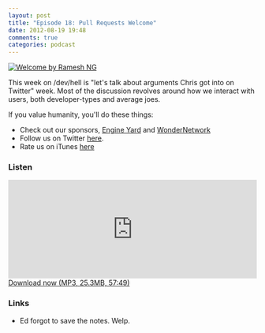 ```yaml
---
layout: post
title: "Episode 18: Pull Requests Welcome"
date: 2012-08-19 19:48
comments: true
categories: podcast
---
```


[![Welcome by Ramesh NG](http://farm7.staticflickr.com/6142/5930493923_2498cf1d3b_z.jpg)](http://www.flickr.com/photos/rameshng/5930493923/ "Welcome by Ramesh NG")

This week on /dev/hell is "let's talk about arguments Chris got into on Twitter" week. Most of the discussion revolves around how we interact with users, both developer-types and average joes.

If you value humanity, you'll do these things:

* Check out our sponsors, [Engine Yard](http://www.engineyard.com/) and [WonderNetwork](https://wondernetwork.com/)
* Follow us on Twitter [here](https://twitter.com/dev_hell).
* Rate us on iTunes [here](http://itunes.apple.com/us/podcast/dev-hell/id489840699)

### Listen

<iframe frameborder='0' height='200px' scrolling='no' seamless src='https://embed.simplecast.com/35275?color=f5f5f5' width='100%'></iframe>
<a href="http://audio.simplecast.com/35275.mp3" rel="enclosure">Download now (MP3, 25.3MB, 57:49)</a>

### Links

- Ed forgot to save the notes. Welp.